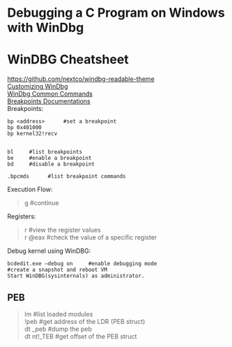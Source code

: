 # Debugging a C Program on Windows with WinDbg     
# WinDBG Cheatsheet   
https://github.com/nextco/windbg-readable-theme     
[Customizing WinDbg](https://www.zachburlingame.com/2011/12/customizing-your-windbg-workspace-and-color-scheme/)     
[WinDbg Common Commands](http://windbg.info/doc/1-common-cmds.html)       
[Breakpoints Documentations](https://learn.microsoft.com/en-us/windows-hardware/drivers/debuggercmds/bp--bu--bm--set-breakpoint-0)   
Breakpoints:  

    bp <address>      #set a breakpoint   
    bp 0x401000   
    bp kernel32!recv   
       

    bl     #list breakpoints  
    be     #enable a breakpoint   
    bd     #disable a breakpoint   
  
    .bpcmds      #list breakpoint commands   
Execution Flow:      
> g   #continue    

Registers:       
> r    #view the register values   
> r @eax    #check the value of a specific register    

Debug kernel using WinDBG:     
```
bcdedit.exe –debug on     #enable debugging mode
#create a snapshot and reboot VM
Start WinDBG(sysinternals) as administrator.  
```

## PEB   
> lm   #list loaded modules   
> !peb   #get address of the LDR (PEB struct)        
> dt _peb     #dump the peb   
> dt nt!_TEB    #get offset of the PEB struct   

